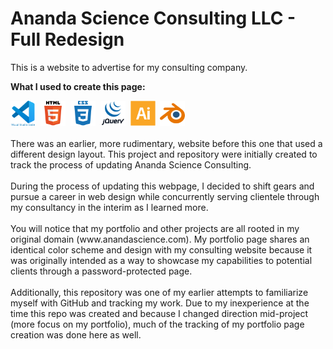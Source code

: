 # Ananda Science Consulting LLC - Full Redesign

This is a website to advertise for my consulting company.

**What I used to create this page:**
<div><img src="https://github.com/devicons/devicon/blob/master/icons/vscode/vscode-original-wordmark.svg" title="VSCode" alt="VSCode" width="40" height="40"/>&nbsp;
<img src="https://github.com/devicons/devicon/blob/master/icons/html5/html5-original-wordmark.svg" title="HTML5" alt="HTML" width="40" height="40"/>&nbsp;
<img src="https://github.com/devicons/devicon/blob/master/icons/css3/css3-plain-wordmark.svg"  title="CSS3" alt="CSS" width="40" height="40"/>&nbsp;
<img src="https://github.com/devicons/devicon/blob/master/icons/jquery/jquery-original-wordmark.svg" title="Jquery" alt="Jquery" width="40" height="40"/>&nbsp;
<img src="https://github.com/devicons/devicon/blob/master/icons/illustrator/illustrator-plain.svg" title="Illustrator" alt="Illustrator" width="40" height="40"/>&nbsp;
<img src="https://github.com/devicons/devicon/blob/master/icons/blender/blender-original.svg" title="Blender" alt="Blender" width="40" height="40"/>&nbsp;
</div>
<br>
There was an earlier, more rudimentary, website before this one that used a different design layout.
This project and repository were initially created to track the process of updating Ananda Science Consulting.<br>
<br>
During the process of updating this webpage, I decided to shift gears and pursue a career in web design while concurrently serving clientele through my consultancy in the interim as I learned more.
<br>
<br>
You will notice that my portfolio and other projects are all rooted in my original domain (www.anandascience.com).
My portfolio page shares an identical color scheme and design with my consulting website because it was originally intended as a way to showcase my capabilities to potential clients through a password-protected page.<br>
<br>
Additionally, this repository was one of my earlier attempts to familiarize myself with GitHub and tracking my work.  Due to my inexperience at the time this repo was created and because I changed direction mid-project (more focus on my portfolio), much of the tracking of my portfolio page creation was done here as well.